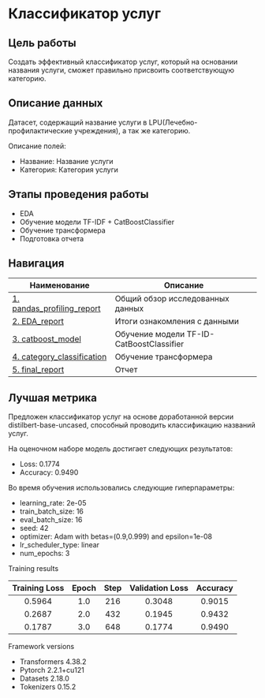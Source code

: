 ﻿# Классификатор услуг

## Цель работы
Создать эффективный классификатор услуг, который на основании названия услуги, сможет правильно присвоить соответствующую категорию.

## Описание данных
Датасет, содержащий название услуги в LPU(Лечебно- профилактические учреждения), а так же категорию.

Описание полей:

- Название: Название услуги
- Категория: Категория услуги


## Этапы проведения работы
- EDA
- Обучение модели TF-IDF + CatBoostClassifier
- Обучение трансформера
- Подготовка отчета

## Навигация

| Наименование  | Описание      |
| ------------- | --------------|
| [1. pandas_profiling_report](https://html-preview.github.io/?url=https://github.com/yana-sklyanchuk/services_classifier/blob/main/pandas_profiling_report.html) | Общий обзор исследованных данных|
| [2. EDA_report](EDA_report.ipynb)|Итоги ознакомления с данными|
| [3. catboost_model](catboost_model.ipynb)|Обучение модели TF-ID-CatBoostClassifier|
| [4. category_classification](category_classification.ipynb)|Обучение трансформера|
| [5. final_report](final_report.ipynb)|Отчет|


## Лучшая метрика
Предложен классификатор услуг на основе доработанной версии distilbert-base-uncased, способный проводить классификацию названий услуг.


На оценочном наборе модель достигает следующих результатов:
- Loss: 0.1774
- Accuracy: 0.9490

Во время обучения использовались следующие гиперпараметры:
- learning_rate: 2e-05
- train_batch_size: 16
- eval_batch_size: 16
- seed: 42
- optimizer: Adam with betas=(0.9,0.999) and epsilon=1e-08
- lr_scheduler_type: linear
- num_epochs: 3


Training results



| Training Loss | Epoch | Step | Validation Loss | Accuracy |
|:-------------:|:-----:|:----:|:---------------:|:--------:|
| 0.5964        | 1.0   | 216  | 0.3048          | 0.9015   |
| 0.2687        | 2.0   | 432  | 0.1945          | 0.9432   |
| 0.1787        | 3.0   | 648  | 0.1774          | 0.9490   |


Framework versions


- Transformers 4.38.2
- Pytorch 2.2.1+cu121
- Datasets 2.18.0
- Tokenizers 0.15.2

